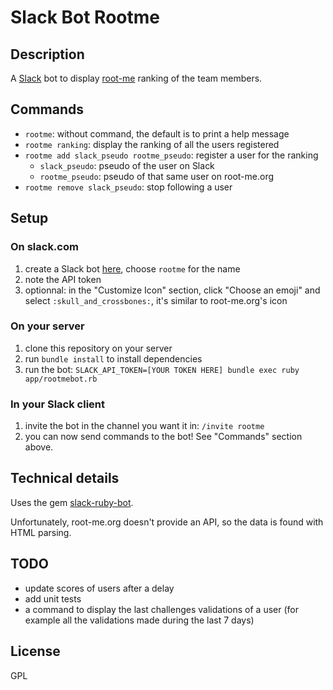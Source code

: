 Slack Bot Rootme
================

Description
-----------
A [Slack](https://slack.com/) bot to display [root-me](http://www.root-me.org/) ranking of the team members.


Commands
--------
* `rootme`: without command, the default is to print a help message
* `rootme ranking`: display the ranking of all the users registered
* `rootme add slack_pseudo rootme_pseudo`: register a user for the ranking
    - `slack_pseudo`: pseudo of the user on Slack
    - `rootme_pseudo`: pseudo of that same user on root-me.org
* `rootme remove slack_pseudo`: stop following a user


Setup
-----
### On slack.com

1. create a Slack bot [here](https://ms-sis.slack.com/services/new/bot), choose `rootme` for the name
2. note the API token
3. optionnal: in the "Customize Icon" section, click "Choose an emoji" and select `:skull_and_crossbones:`, it's similar to root-me.org's icon

### On your server

1. clone this repository on your server
2. run `bundle install` to install dependencies
3. run the bot: `SLACK_API_TOKEN=[YOUR TOKEN HERE] bundle exec ruby app/rootmebot.rb`

### In your Slack client

1. invite the bot in the channel you want it in: `/invite rootme`
2. you can now send commands to the bot! See "Commands" section above.


Technical details
-----------------
Uses the gem [slack-ruby-bot](https://github.com/dblock/slack-ruby-bot).

Unfortunately, root-me.org doesn't provide an API, so the data is found with HTML parsing.


TODO
----
* update scores of users after a delay
* add unit tests
* a command to display the last challenges validations of a user (for example all the validations made during the last 7 days)


License
-------
GPL

